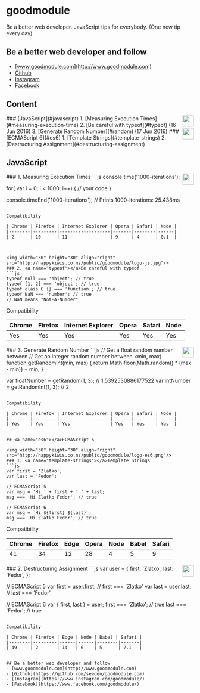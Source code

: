 # goodmodule
Be a better web developer. JavaScript tips for everybody. (One new tip every day)

## Be a better web developer and follow
- [www.goodmodule.com](http://www.goodmodule.com)
- [Github](https://github.com/seeden/goodmodule.com)
- [Instagram](https://www.instagram.com/goodmodule/)
- [Facebook](https://www.facebook.com/goodmodule/)

## Content
  
<img width="30" height="30" align="right" src="http://happykiwis.co.nz/public/goodmodule/logo-js.jpg"/>
### [JavaScript](#javascript) 
1. [Measuring Execution Times](#measuring-execution-time)
2. [Be careful with typeof](#typeof) (16 Jun 2016)
3. [Generate Random Number](#random) (17 Jun 2016)

<img width="30" height="30" align="right" src="http://happykiwis.co.nz/public/goodmodule/logo-es6.png"/>
###[ECMAScript 6](#es6) 
1. [Template Strings](#template-strings)
2. [Destructuring Assignment](#destructuring-assignment)



## <a name="javascript"></a>JavaScript

<img width="30" height="30" align="right" src="http://happykiwis.co.nz/public/goodmodule/logo-js.jpg"/>
### 1. <a name="measuring-execution-time"></a>Measuring Execution Times
```js
console.time('1000-iterations');

for( var i = 0; i < 1000; i++) {
  // your code
}

console.timeEnd('1000-iterations');
// Prints 1000-iterations: 25.438ms
```

Compatibility

| Chrome | Firefox | Internet Explorer | Opera | Safari | Node |
|--------|---------|-------------------|-------|--------|------|
| 2      | 10      | 11                | 9     | 4      | 0.1  |



<img width="30" height="30" align="right" src="http://happykiwis.co.nz/public/goodmodule/logo-js.jpg"/>
### 2. <a name="typeof"></a>Be careful with typeof
```js
typeof null === 'object'; // true
typeof [1, 2] === 'object'; // true
typeof class C {} === 'function'; // true
typeof NaN === 'number'; // true
// NaN means "Not-A-Number"
```

Compatibility

| Chrome | Firefox | Internet Explorer | Opera | Safari | Node |
|--------|---------|-------------------|-------|--------|------|
| Yes    | Yes     | Yes               | Yes   | Yes    | Yes  |



<img width="30" height="30" align="right" src="http://happykiwis.co.nz/public/goodmodule/logo-js.jpg"/>
### 3. <a name="typeof"></a>Generate Random Number
```js
// Get a float random number between <min, max)
function getRandom(min, max) {
  return Math.random() * (max - min) + min;
}

// Get an integer random number between <min, max)
function getRandomInt(min, max) {
  return Math.floor(Math.random() * (max - min)) + min;
}

var floatNumber = getRandom(1, 3); // 1.5392530886177522
var intNumber = getRandomInt(1, 3); // 2
```

Compatibility

| Chrome | Firefox | Internet Explorer | Opera | Safari | Node |
|--------|---------|-------------------|-------|--------|------|
| Yes    | Yes     | Yes               | Yes   | Yes    | Yes  |


## <a name="es6"></a>ECMAScript 6

<img width="30" height="30" align="right" src="http://happykiwis.co.nz/public/goodmodule/logo-es6.png"/>
### 1. <a name="template-strings"></a>Template Strings
```js
var first = 'Zlatko';
var last = 'Fedor';

// ECMAScript 5
var msg = 'Hi ' + first + ' ' + last;
msg === 'Hi Zlatko Fedor'; // true

// ECMAScript 6
var msg = `Hi ${first} ${last}`;
msg === 'Hi Zlatko Fedor'; // true
```

Compatibility

| Chrome | Firefox | Edge | Opera | Node | Babel  | Safari |
|--------|---------|------|-------|------|--------|-------|
| 41     | 34      | 12   | 28    | 4    | 5      | 9     |

<img width="30" height="30" align="right" src="http://happykiwis.co.nz/public/goodmodule/logo-es6.png"/>
### 2. <a name="destructuring-assignment"></a>Destructuring Assignment
```js
var user = {
  first: 'Zlatko',
  last: 'Fedor',
};

// ECMAScript 5
var first = user.first; // first === 'Zlatko'
var last = user.last; // last === 'Fedor'

// ECMAScript 6
var { first, last } = user;
first === 'Zlatko'; // true
last === 'Fedor'; // true
```

Compatibility

| Chrome | Firefox | Edge | Node | Babel | Safari |
|--------|---------|------|------|--------|-------|
| 49     | 2       | 14   | 6    | 5      | 7.1   |


## Be a better web developer and follow
- [www.goodmodule.com](http://www.goodmodule.com)
- [Github](https://github.com/seeden/goodmodule.com)
- [Instagram](https://www.instagram.com/goodmodule/)
- [Facebook](https://www.facebook.com/goodmodule/)
 
